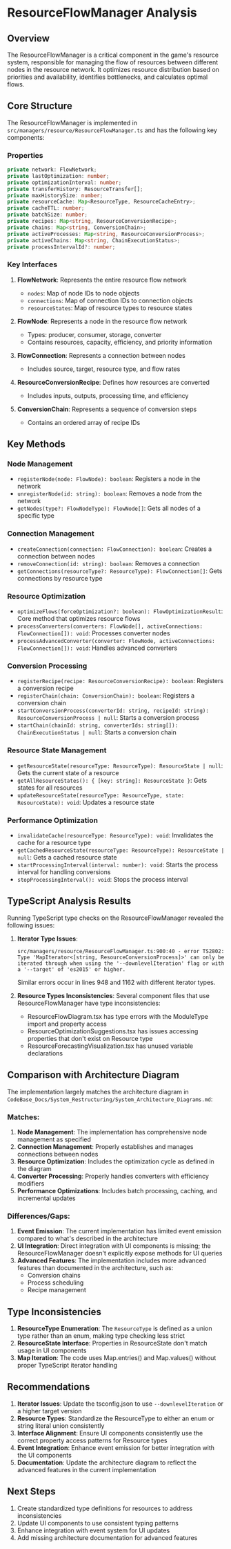 # ResourceFlowManager Analysis

## Overview

The ResourceFlowManager is a critical component in the game's resource system, responsible for managing the flow of resources between different nodes in the resource network. It optimizes resource distribution based on priorities and availability, identifies bottlenecks, and calculates optimal flows.

## Core Structure

The ResourceFlowManager is implemented in `src/managers/resource/ResourceFlowManager.ts` and has the following key components:

### Properties

```typescript
private network: FlowNetwork;
private lastOptimization: number;
private optimizationInterval: number;
private transferHistory: ResourceTransfer[];
private maxHistorySize: number;
private resourceCache: Map<ResourceType, ResourceCacheEntry>;
private cacheTTL: number;
private batchSize: number;
private recipes: Map<string, ResourceConversionRecipe>;
private chains: Map<string, ConversionChain>;
private activeProcesses: Map<string, ResourceConversionProcess>;
private activeChains: Map<string, ChainExecutionStatus>;
private processIntervalId?: number;
```

### Key Interfaces

1. **FlowNetwork**: Represents the entire resource flow network

   - `nodes`: Map of node IDs to node objects
   - `connections`: Map of connection IDs to connection objects
   - `resourceStates`: Map of resource types to resource states

2. **FlowNode**: Represents a node in the resource flow network

   - Types: producer, consumer, storage, converter
   - Contains resources, capacity, efficiency, and priority information

3. **FlowConnection**: Represents a connection between nodes

   - Includes source, target, resource type, and flow rates

4. **ResourceConversionRecipe**: Defines how resources are converted

   - Includes inputs, outputs, processing time, and efficiency

5. **ConversionChain**: Represents a sequence of conversion steps
   - Contains an ordered array of recipe IDs

## Key Methods

### Node Management

- `registerNode(node: FlowNode): boolean`: Registers a node in the network
- `unregisterNode(id: string): boolean`: Removes a node from the network
- `getNodes(type?: FlowNodeType): FlowNode[]`: Gets all nodes of a specific type

### Connection Management

- `createConnection(connection: FlowConnection): boolean`: Creates a connection between nodes
- `removeConnection(id: string): boolean`: Removes a connection
- `getConnections(resourceType?: ResourceType): FlowConnection[]`: Gets connections by resource type

### Resource Optimization

- `optimizeFlows(forceOptimization?: boolean): FlowOptimizationResult`: Core method that optimizes resource flows
- `processConverters(converters: FlowNode[], activeConnections: FlowConnection[]): void`: Processes converter nodes
- `processAdvancedConverter(converter: FlowNode, activeConnections: FlowConnection[]): void`: Handles advanced converters

### Conversion Processing

- `registerRecipe(recipe: ResourceConversionRecipe): boolean`: Registers a conversion recipe
- `registerChain(chain: ConversionChain): boolean`: Registers a conversion chain
- `startConversionProcess(converterId: string, recipeId: string): ResourceConversionProcess | null`: Starts a conversion process
- `startChain(chainId: string, converterIds: string[]): ChainExecutionStatus | null`: Starts a conversion chain

### Resource State Management

- `getResourceState(resourceType: ResourceType): ResourceState | null`: Gets the current state of a resource
- `getAllResourceStates(): { [key: string]: ResourceState }`: Gets states for all resources
- `updateResourceState(resourceType: ResourceType, state: ResourceState): void`: Updates a resource state

### Performance Optimization

- `invalidateCache(resourceType: ResourceType): void`: Invalidates the cache for a resource type
- `getCachedResourceState(resourceType: ResourceType): ResourceState | null`: Gets a cached resource state
- `startProcessingInterval(interval: number): void`: Starts the process interval for handling conversions
- `stopProcessingInterval(): void`: Stops the process interval

## TypeScript Analysis Results

Running TypeScript type checks on the ResourceFlowManager revealed the following issues:

1. **Iterator Type Issues**:

   ```
   src/managers/resource/ResourceFlowManager.ts:900:40 - error TS2802: Type 'MapIterator<[string, ResourceConversionProcess]>' can only be iterated through when using the '--downlevelIteration' flag or with a '--target' of 'es2015' or higher.
   ```

   Similar errors occur in lines 948 and 1162 with different iterator types.

2. **Resource Types Inconsistencies**:
   Several component files that use ResourceFlowManager have type inconsistencies:
   - ResourceFlowDiagram.tsx has type errors with the ModuleType import and property access
   - ResourceOptimizationSuggestions.tsx has issues accessing properties that don't exist on Resource type
   - ResourceForecastingVisualization.tsx has unused variable declarations

## Comparison with Architecture Diagram

The implementation largely matches the architecture diagram in `CodeBase_Docs/System_Restructuring/System_Architecture_Diagrams.md`:

### Matches:

1. **Node Management**: The implementation has comprehensive node management as specified
2. **Connection Management**: Properly establishes and manages connections between nodes
3. **Resource Optimization**: Includes the optimization cycle as defined in the diagram
4. **Converter Processing**: Properly handles converters with efficiency modifiers
5. **Performance Optimizations**: Includes batch processing, caching, and incremental updates

### Differences/Gaps:

1. **Event Emission**: The current implementation has limited event emission compared to what's described in the architecture
2. **UI Integration**: Direct integration with UI components is missing; the ResourceFlowManager doesn't explicitly expose methods for UI queries
3. **Advanced Features**: The implementation includes more advanced features than documented in the architecture, such as:
   - Conversion chains
   - Process scheduling
   - Recipe management

## Type Inconsistencies

1. **ResourceType Enumeration**: The `ResourceType` is defined as a union type rather than an enum, making type checking less strict
2. **ResourceState Interface**: Properties in ResourceState don't match usage in UI components
3. **Map Iteration**: The code uses Map.entries() and Map.values() without proper TypeScript iterator handling

## Recommendations

1. **Iterator Issues**: Update the tsconfig.json to use `--downlevelIteration` or a higher target version
2. **Resource Types**: Standardize the ResourceType to either an enum or string literal union consistently
3. **Interface Alignment**: Ensure UI components consistently use the correct property access patterns for Resource types
4. **Event Integration**: Enhance event emission for better integration with the UI components
5. **Documentation**: Update the architecture diagram to reflect the advanced features in the current implementation

## Next Steps

1. Create standardized type definitions for resources to address inconsistencies
2. Update UI components to use consistent typing patterns
3. Enhance integration with event system for UI updates
4. Add missing architecture documentation for advanced features
